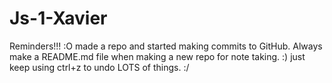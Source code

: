 # Js-1-Xavier
Reminders!!! :O
made a repo and started making commits to GitHub.
Always make a README.md file when making a new repo for note taking.  :)
just keep using ctrl+z to undo LOTS of things. :/

